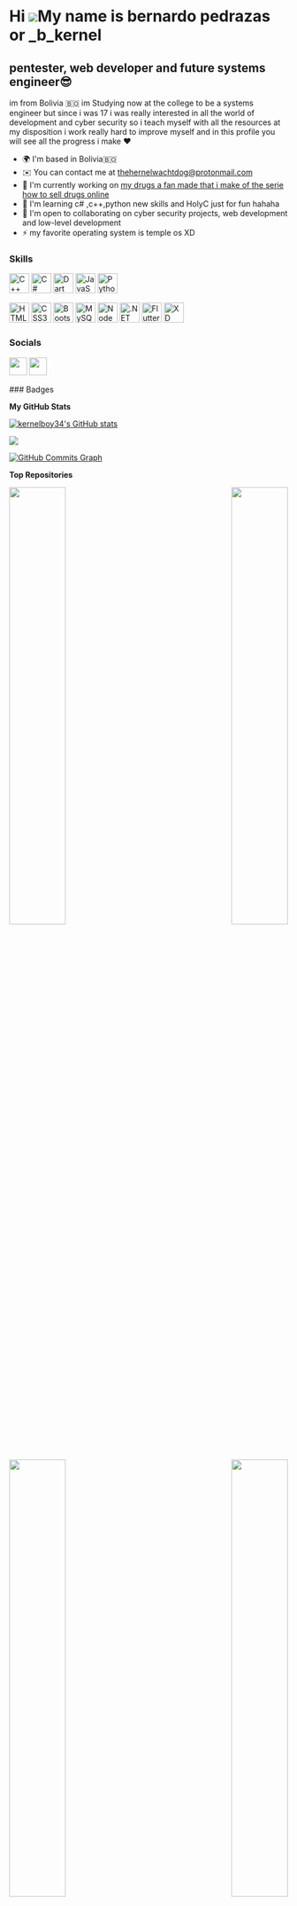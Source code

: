 Hi ![](http://4.bp.blogspot.com/-1XSjvfvu_Fs/Ua7bz1Kx7cI/AAAAAAAAl0s/QPAFliU-5IU/s1600/angel-13.gif)My name is bernardo pedrazas or \_b\_kernel
========================================================================================================================================================

pentester, web developer and future systems engineer😎
------------------------------------------------------

im from Bolivia 🇧🇴 im Studying now at the college to be a systems engineer but since i was 17 i was really interested in all the world of development and cyber security so i teach myself with all the resources at my disposition i work really hard to improve myself and in this profile you will see all the progress i make ❤️

* 🌍  I'm based in Bolivia🇧🇴
* ✉️  You can contact me at [thehernelwachtdog@protonmail.com](mailto:thehernelwachtdog@protonmail.com)
* 🚀  I'm currently working on [my drugs a fan made that i make of the serie how to sell drugs online](http://kernelboy34.github.io/_mydrugss/index.html)
* 🧠  I'm learning c# ,c++,python new skills and HolyC just for fun hahaha
* 🤝  I'm open to collaborating on cyber security projects, web development and low-level development
* ⚡  my favorite operating system is temple os XD

### Skills

<p align="left">
<a href="https://docs.microsoft.com/en-us/cpp/?view=msvc-170" target="_blank" rel="noreferrer"><img src="https://raw.githubusercontent.com/danielcranney/readme-generator/main/public/icons/skills/cplusplus-colored.svg" width="36" height="36" alt="C++" /></a>
<a href="https://docs.microsoft.com/en-us/dotnet/csharp/" target="_blank" rel="noreferrer"><img src="https://raw.githubusercontent.com/danielcranney/readme-generator/main/public/icons/skills/csharp-colored.svg" width="36" height="36" alt="C#" /></a>
<a href="https://dart.dev/" target="_blank" rel="noreferrer"><img src="https://raw.githubusercontent.com/danielcranney/readme-generator/main/public/icons/skills/dart-colored.svg" width="36" height="36" alt="Dart" /></a>
<a href="https://developer.mozilla.org/en-US/docs/Web/JavaScript" target="_blank" rel="noreferrer"><img src="https://raw.githubusercontent.com/danielcranney/readme-generator/main/public/icons/skills/javascript-colored.svg" width="36" height="36" alt="JavaScript" /></a>
<a href="https://www.python.org/" target="_blank" rel="noreferrer"><img src="https://raw.githubusercontent.com/danielcranney/readme-generator/main/public/icons/skills/python-colored.svg" width="36" height="36" alt="Python" /></a>
 
<a href="https://developer.mozilla.org/en-US/docs/Glossary/HTML5" target="_blank" rel="noreferrer"><img src="https://raw.githubusercontent.com/danielcranney/readme-generator/main/public/icons/skills/html5-colored.svg" width="36" height="36" alt="HTML5" /></a>
<a href="https://www.w3.org/TR/CSS/#css" target="_blank" rel="noreferrer"><img src="https://raw.githubusercontent.com/danielcranney/readme-generator/main/public/icons/skills/css3-colored.svg" width="36" height="36" alt="CSS3" /></a>
<a href="https://getbootstrap.com/" target="_blank" rel="noreferrer"><img src="https://raw.githubusercontent.com/danielcranney/readme-generator/main/public/icons/skills/bootstrap-colored.svg" width="36" height="36" alt="Bootstrap" /></a>
<a href="https://www.mysql.com/" target="_blank" rel="noreferrer"><img src="https://raw.githubusercontent.com/danielcranney/readme-generator/main/public/icons/skills/mysql-colored.svg" width="36" height="36" alt="MySQL" /></a>
<a href="https://nodejs.org/en/" target="_blank" rel="noreferrer"><img src="https://raw.githubusercontent.com/danielcranney/readme-generator/main/public/icons/skills/nodejs-colored.svg" width="36" height="36" alt="NodeJS" /></a>
<a href="https://dotnet.microsoft.com/en-us/" target="_blank" rel="noreferrer"><img src="https://raw.githubusercontent.com/danielcranney/readme-generator/main/public/icons/skills/dot-net-colored.svg" width="36" height="36" alt=".NET" /></a>
<a href="https://flutter.dev/" target="_blank" rel="noreferrer"><img src="https://raw.githubusercontent.com/danielcranney/readme-generator/main/public/icons/skills/flutter-colored.svg" width="36" height="36" alt="Flutter" /></a>
<a href="https://www.adobe.com/uk/products/xd.html" target="_blank" rel="noreferrer"><img src="https://raw.githubusercontent.com/danielcranney/readme-generator/main/public/icons/skills/xd-colored.svg" width="36" height="36" alt="XD" /></a>
</p>

### Socials

<p align="left"> <a href="https://www.github.com/kernelboy34" target="_blank" rel="noreferrer"><img src="https://raw.githubusercontent.com/danielcranney/readme-generator/main/public/icons/socials/github.svg" width="32" height="32" /></a> <a href="http://www.instagram.com/_b__kernel" target="_blank" rel="noreferrer"><img src="https://raw.githubusercontent.com/danielcranney/readme-generator/main/public/icons/socials/instagram.svg" width="32" height="32" /></a></p>
### Badges

<b>My GitHub Stats</b>

<a href="http://www.github.com/kernelboy34"><img src="https://github-readme-stats.vercel.app/api?username=kernelboy34&show_icons=true&hide=&count_private=true&title_color=6366f1&text_color=a855f7&icon_color=ec4899&bg_color=171717&hide_border=true&show_icons=true" alt="kernelboy34's GitHub stats" /></a>

<a href="http://www.github.com/kernelboy34"><img src="https://github-readme-streak-stats.herokuapp.com/?user=kernelboy34&stroke=a855f7&background=171717&ring=6366f1&fire=6366f1&currStreakNum=a855f7&currStreakLabel=6366f1&sideNums=a855f7&sideLabels=a855f7&dates=a855f7&hide_border=true" /></a>

<a href="http://www.github.com/kernelboy34"><img src="https://activity-graph.herokuapp.com/graph?username=kernelboy34&bg_color=171717&color=a855f7&line=ec4899&point=a855f7&area_color=171717&area=true&hide_border=true&custom_title=GitHub%20Commits%20Graph" alt="GitHub Commits Graph" /></a>

<b>Top Repositories</b>

<div width="100%" align="center"><a href="https://github.com/kernelboy34/_mydrugss" align="left"><img align="left" width="45%" src="https://github-readme-stats.vercel.app/api/pin/?username=kernelboy34&repo=_mydrugss&title_color=6366f1&text_color=a855f7&icon_color=ec4899&bg_color=171717&hide_border=true&locale=en" /></a><a href="https://github.com/kernelboy34/asistente" align="right"><img align="right" width="45%" src="https://github-readme-stats.vercel.app/api/pin/?username=kernelboy34&repo=asistente&title_color=6366f1&text_color=a855f7&icon_color=ec4899&bg_color=171717&hide_border=true&locale=en" /></a></div><br /><br /><br /><br /><br /><br /><br />

<br /><br /><br /><br /><br />

<div width="100%" align="center"><a href="https://github.com/kernelboy34/asamble" align="left"><img align="left" width="45%" src="https://github-readme-stats.vercel.app/api/pin/?username=kernelboy34&repo=asamble&title_color=6366f1&text_color=a855f7&icon_color=ec4899&bg_color=171717&hide_border=true&locale=en" /></a><a href="https://github.com/kernelboy34/fuck-sec-" align="right"><img align="right" width="45%" src="https://github-readme-stats.vercel.app/api/pin/?username=kernelboy34&repo=fuck-sec-&title_color=6366f1&text_color=a855f7&icon_color=ec4899&bg_color=171717&hide_border=true&locale=en" /></a></div>
